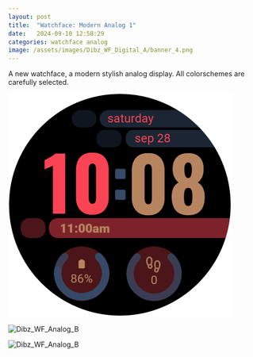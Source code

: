 ```yaml
---
layout: post
title:  "Watchface: Modern Analog 1"
date:   2024-09-10 12:58:29
categories: watchface analog
image: /assets/images/Dibz_WF_Digital_A/banner_4.png
---
```

A new watchface, a modern stylish analog display. All colorschemes are carefully selected.

![Dibz_WF_Analog_B](/assets/images/Dibz_WF_Digital_A/Dibz_WF_Digital_A_20240911_09435977.png)

![Dibz_WF_Analog_B](/assets/images/Dibz_WF_Digital_A/Dibz_WF_Digital_A_20240911_09440267.png.png)

![Dibz_WF_Analog_B](/assets/images/Dibz_WF_Digital_A/Dibz_WF_Digital_A_20240911_09440521.png.png)
